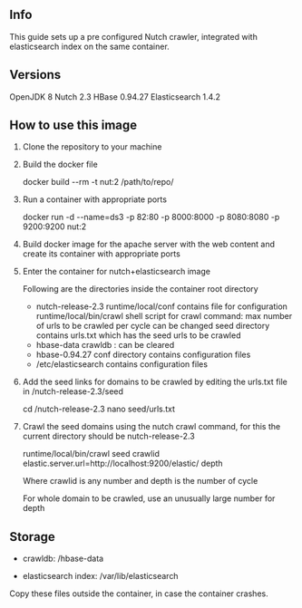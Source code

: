 Info
----

This guide sets up a pre configured Nutch crawler, integrated with elasticsearch index on the same container.

Versions
----

OpenJDK 8
Nutch 2.3
HBase 0.94.27
Elasticsearch 1.4.2

How to use this image
----

1. Clone the repository to your machine

2. Build the docker file

   docker build --rm -t nut:2 /path/to/repo/ 

3. Run a container with appropriate ports
  
   docker run -d --name=ds3 -p 82:80 -p 8000:8000 -p 8080:8080 -p 9200:9200 nut:2

4. Build docker image for the apache server with the web content and create its container with appropriate ports

5. Enter the container for nutch+elasticsearch image
   
   Following are the directories inside the container root directory 
   * nutch-release-2.3
	runtime/local/conf contains file for configuration
	runtime/local/bin/crawl shell script for crawl command: max number of urls to be crawled per cycle can be changed
	seed directory contains urls.txt which has the seed urls to be crawled
   * hbase-data
	crawldb : can be cleared 
   * hbase-0.94.27
	conf directory contains configuration files
   * /etc/elasticsearch
	contains configuration files

6. Add the seed links for domains to be crawled by editing the urls.txt file in /nutch-release-2.3/seed 
   
   cd /nutch-release-2.3
   nano seed/urls.txt

8. Crawl the seed domains using the nutch crawl command, for this the current directory should be nutch-release-2.3
  
   runtime/local/bin/crawl seed crawlid elastic.server.url=http://localhost:9200/elastic/ depth

	Where crawlid is any number and depth is the number of cycle

	For whole domain to be crawled, use an unusually large number for depth

Storage
----

* crawldb: /hbase-data

* elasticsearch index: /var/lib/elasticsearch

Copy these files outside the container, in case the container crashes. 













